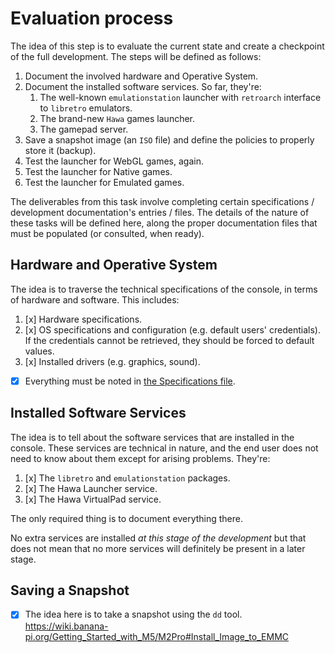 # Evaluation process
The idea of this step is to evaluate the current state and create a checkpoint of the full development. The steps will be defined as follows:

1. Document the involved hardware and Operative System.
2. Document the installed software services. So far, they're:
	1. The well-known `emulationstation` launcher with `retroarch` interface to `libretro` emulators.
	2. The brand-new `Hawa` games launcher.
	3. The gamepad server.
3. Save a snapshot image (an `ISO` file) and define the policies to properly store it (backup).
4. Test the launcher for WebGL games, again.
5. Test the launcher for Native games.
6. Test the launcher for Emulated games.

The deliverables from this task involve completing certain specifications / development documentation's entries / files. The details of the nature of these tasks will be defined here, along the proper documentation files that must be populated (or consulted, when ready).
## Hardware and Operative System
The idea is to traverse the technical specifications of the console, in terms of hardware and software. This includes:

1. [x] Hardware specifications.
2. [x] OS specifications and configuration (e.g. default users' credentials). If the credentials cannot be retrieved, they should be forced to default values.
3. [x] Installed drivers (e.g. graphics, sound).

- [x] Everything must be noted in [the Specifications file](HardwareSpecs.md).
## Installed Software Services
The idea is to tell about the software services that are installed in the console. These services are technical in nature, and the end user does not need to know about them except for arising problems. They're:

1. [x] The `libretro` and `emulationstation` packages.
2. [x] The Hawa Launcher service.
3. [x] The Hawa VirtualPad service.

The only required thing is to document everything there.

No extra services are installed _at this stage of the development_ but that does not mean that no more services will definitely be present in a later stage.
## Saving a Snapshot
- [x] The idea here is to take a snapshot using the `dd` tool. https://wiki.banana-pi.org/Getting_Started_with_M5/M2Pro#Install_Image_to_EMMC